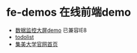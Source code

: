# fe-demos 在线前端demo

* [数据监控大屏demo](https://aero-ku.github.io/fe-demos/data-analysis/jdxw-zhtj.html)
  已兼容IE8
* [todolist](https://aero-ku.github.io/fe-demos/todolist/todolist.html)
* [集美大学官网首页](https://aero-ku.github.io/fe-demos/JiMei-University/index.html)